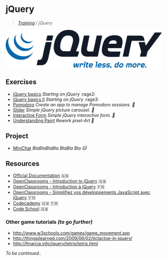 # jQuery
>_[Training](https://github.com/simplonco/training) / jQuery_

![jQuery](jquery.png)

## Exercises
* [jQuery basics](https://github.com/simplonco/jquery-exercises-base) _Starting on jQuery_  :rage2:
* [jQuery basics II](https://github.com/simplonco/jquery-exercises-base2) _Starting on jQuery_  :rage3:
* [Pomodoro](https://github.com/simplonco/jquery-pomodoro)
  _Create an app to manage Pomodoro sessions. :tomato:_
* [Slider](https://github.com/simplonco/jquery-slider) _Simple jQuery picture carousel. :crystal_ball:_
* [Interactive Form](https://github.com/simplonco/jquery-form) _Simple jQuery interactive form. :pencil:_
* [Understanding Paint](https://github.com/simplonco/jquery-paint)
  _Rework pixel-Art :art:_

## Project

* [MiniChat](https://github.com/simplonco/project-chat) _BlaBlaBlaBla BlaBla Bla :cat:_

## Resources

* [Official Documentation](http://api.jquery.com/) :uk:
* [OpenClassrooms - Introduction to jQuery](https://openclassrooms.com/courses/intro-to-jquery) :uk:
* [OpenClassrooms - Introduction à jQuery](https://openclassrooms.com/courses/introduction-a-jquery-4) :fr:
* [OpenClassrooms - Simplifiez vos développements JavaScript avec jQuery](https://openclassrooms.com/courses/simplifiez-vos-developpements-javascript-avec-jquery) :fr:
* [Codecademy](https://www.codecademy.com/learn/jquery) :uk: :fr:
* [Code School](https://www.codeschool.com/courses/try-jquery) :uk:

### Other game tutorials _(to go further)_

* http://www.w3schools.com/games/game_movement.asp
* http://thingsilearned.com/2009/06/02/tictactoe-in-jquery/
* http://fmarcia.info/jquery/tetris/tetris.html

_To be continued.._
